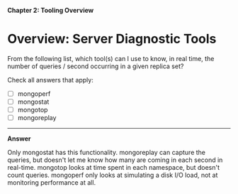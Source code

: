 **Chapter 2: Tooling Overview**

# Overview: Server Diagnostic Tools

From the following list, which tool(s) can I use to know, in real time, the number of queries / second occurring in a given replica set?

Check all answers that apply:

- [ ] mongoperf
- [ ] mongostat
- [ ] mongotop
- [ ] mongoreplay
____

**Answer**

Only mongostat has this functionality. mongoreplay can capture the queries, but doesn't let me know how many are coming in each second in real-time. mongotop looks at time spent in each namespace, but doesn't count queries. mongoperf only looks at simulating a disk I/O load, not at monitoring performance at all.
